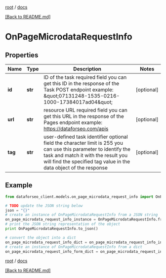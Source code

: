 [root](./../ "root") / [docs](./ "docs")

[[Back to README.md]](./../README.md "[Back to README.md]")

# OnPageMicrodataRequestInfo

## Properties

Name | Type | Description | Notes
------------ | ------------- | ------------- | -------------
**id** | **str** | ID of the task required field you can get this ID in the response of the Task POST endpoint example: \&quot;07131248-1535-0216-1000-17384017ad04\&quot; | [optional]
**url** | **str** | resource URL required field you can get this URL in the response of the Pages endpoint example: https://dataforseo.com/apis | [optional]
**tag** | **str** | user-defined task identifier optional field the character limit is 255 you can use this parameter to identify the task and match it with the result you will find the specified tag value in the data object of the response | [optional]

## Example

```python
from dataforseo_client.models.on_page_microdata_request_info import OnPageMicrodataRequestInfo

# TODO update the JSON string below
json = "{}"
# create an instance of OnPageMicrodataRequestInfo from a JSON string
on_page_microdata_request_info_instance = OnPageMicrodataRequestInfo.from_json(json)
# print the JSON string representation of the object
print OnPageMicrodataRequestInfo.to_json()

# convert the object into a dict
on_page_microdata_request_info_dict = on_page_microdata_request_info_instance.to_dict()
# create an instance of OnPageMicrodataRequestInfo from a dict
on_page_microdata_request_info_form_dict = on_page_microdata_request_info.from_dict(on_page_microdata_request_info_dict)
```

  

[root](./../ "root") / [docs](./ "docs")

[[Back to README.md]](./../README.md "[Back to README.md]")